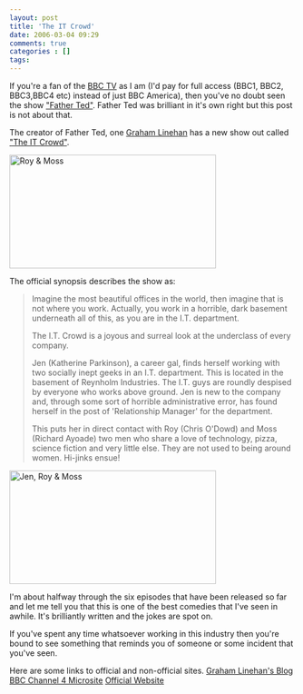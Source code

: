 ```yaml
---
layout: post
title: 'The IT Crowd'
date: 2006-03-04 09:29
comments: true
categories : []
tags:
---
```

If you're a fan of the <a href="http://www.bbc.co.uk/tv/">BBC TV</a> as I am (I'd pay for full access (BBC1, BBC2, BBC3,BBC4 etc) instead of just BBC America), then you've no doubt seen the show <a href="http://imdb.com/title/tt0111958/?fr=c2l0ZT1kZnx0dD0xfGZiPXV8cG49MHxrdz0xfHE9RmF0aGVyIFRlZHxmdD0xfG14PTIwfGxtPTUwMHxjbz0xfGh0bWw9MXxubT0x;fc=1;ft=22;fm=1">"Father Ted"</a>. Father Ted was brilliant in it's own right but this post is not about that.

The creator of Father Ted, one <a href="http://imdb.com/name/nm0512627/">Graham Linehan</a> has a new show out called <a href="http://imdb.com/title/tt0487831/">"The IT Crowd"</a>.

<a href="/images/IT-1.png" rel="lightbox" title="Roy & Moss"><img src="/images/IT-1.png" width="364" height="200" alt="Roy & Moss" /></a>

The official synopsis describes the show as:

<blockquote>Imagine the most beautiful offices in the world, then imagine that is not where you work. Actually, you work in a horrible, dark basement underneath all of this, as you are in the I.T. department.

The I.T. Crowd is a joyous and surreal look at the underclass of every company.

Jen (Katherine Parkinson), a career gal, finds herself working with two socially inept geeks in an I.T. department. This is located in the basement of Reynholm Industries. The I.T. guys are roundly despised by everyone who works above ground. Jen is new to the company and, through some sort of horrible administrative error, has found herself in the post of 'Relationship Manager' for the department.

This puts her in direct contact with Roy (Chris O'Dowd) and Moss (Richard Ayoade) two men who share a love of technology, pizza, science fiction and very little else. They are not used to being around women. Hi-jinks ensue! </blockquote>

<a href="/images/IT-2.png" rel="lightbox" title="Jen, Roy & Moss"><img src="/images/IT-2.png" width="364" height="200" alt="Jen, Roy & Moss" /></a>

I'm about halfway through the six episodes that have been released so far and let me tell you that this is one of the best comedies that I've seen in awhile. It's brilliantly written and the jokes are spot on.

If you've spent any time whatsoever working in this industry then you're bound to see something that reminds you of someone or some incident that you've seen.

Here are some links to official and non-official sites.
<a href="http://users.livejournal.com/tao_/">Graham Linehan's Blog</a>
<a href="http://www.channel4.com/entertainment/tv/microsites/I/itcrowd/">BBC Channel 4 Microsite</a>
<a href="http://www.theitcrowd.co.uk/">Official Website</a>




